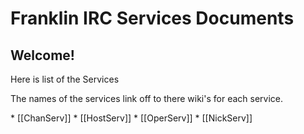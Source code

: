 # Franklin IRC Services Documents
## Welcome!
<p> Here is list of the Services </p>
<p> The names of the services link off to there wiki's for each service.</p>
* [[ChanServ]]
* [[HostServ]]
* [[OperServ]]
* [[NickServ]]
 